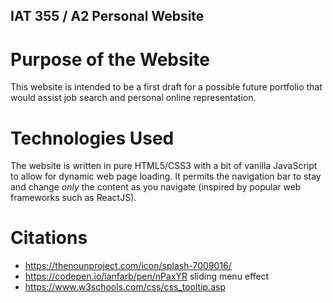 ## IAT 355 / A2 Personal Website

# Purpose of the Website

This website is intended to be a first draft for a possible future portfolio that would assist job search and personal online representation.

# Technologies Used

The website is written in pure HTML5/CSS3 with a bit of vanilla JavaScript to allow for dynamic web page loading. It permits the navigation bar to stay and change _only_ the content as you navigate (inspired by popular web frameworks such as ReactJS).

# Citations

- https://thenounproject.com/icon/splash-7009016/
- https://codepen.io/ianfarb/pen/nPaxYR sliding menu effect
- https://www.w3schools.com/css/css_tooltip.asp

